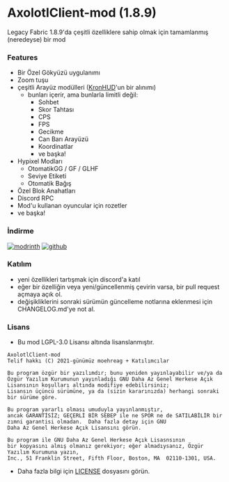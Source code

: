 # AxolotlClient-mod (1.8.9)

Legacy Fabric 1.8.9'da çeşitli özelliklere sahip olmak için tamamlanmış (neredeyse) bir mod

### Features

- Bir Özel Gökyüzü uygulanımı
- Zoom tuşu
- çeşitli Arayüz modülleri ([KronHUD](https://github.com/DarkKronicle/KronHUD)'un bir alınımı)
  - bunları içerir, ama bunlarla limitli değil:
    - Sohbet
    - Skor Tahtası
    - CPS
    - FPS
    - Gecikme
    - Can Barı Arayüzü
    - Koordinatlar
    - ve başka!
- Hypixel Modları
  - OtomatikGG / GF / GLHF
  - Seviye Etiketi
  - Otomatik Bağış
- Özel Blok Anahatları
- Discord RPC
- Mod'u kullanan oyuncular için rozetler
- ve başka!

### İndirme

[![modrinth](https://cdn.jsdelivr.net/npm/@intergrav/devins-badges@2/assets/cozy/available/modrinth_64h.png)](https://modrinth.com/mod/axolotlclient)
[![github](https://cdn.jsdelivr.net/npm/@intergrav/devins-badges@2/assets/cozy/available/github_64h.png)](https://github.com/AxolotlClient/AxolotlClient-mod)

### Katılım

- yeni özellikleri tartışmak için discord'a katıl
- eğer bir özelliğin veya yeni/güncellenmiş çevirin varsa, bir pull request açmaya açık ol.
- değişikliklerini sonraki sürümün güncelleme notlarına eklenmesi için CHANGELOG.md'ye not al.

### Lisans

- Bu mod LGPL-3.0 Lisansı altında lisanslanmıştır.
```
AxolotlClient-mod
Telif hakkı (C) 2021-günümüz moehreag + Katılımcılar

Bu program özgür bir yazılımdır; bunu yeniden yayınlayabilir ve/ya da
Özgür Yazılım Kurumunun yayınladığı GNU Daha Az Genel Herkese Açık Lisansının koşulları altında modifiye edebilirsiniz; 
Lisansın üçüncü sürümüne, ya da (sizin kararınızda) herhangi sonraki bir sürüme göre.

Bu program yararlı olması umuduyla yayınlanmıştır,
ancak GARANTİSİZ; GEÇERLİ BİR SEBEP ile ne SPOR ne de SATILABİLİR bir zımni garantisi olmadan.  Daha fazla detay için GNU
Daha Az Genel Herkese Açık Lisansını görün.

Bu program ile GNU Daha Az Genel Herkese Açık Lisasnsının
bir kopyasını almış olmanız gerekiyor; eğer almadıysanız, Özgür Yazılım Kurumuna yazın,
Inc., 51 Franklin Street, Fifth Floor, Boston, MA  02110-1301, USA.
```
- Daha fazla bilgi için [LICENSE](LICENSE) dosyasını görün.
